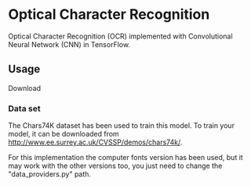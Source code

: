 # Optical Character Recognition

Optical Character Recognition (OCR) implemented with Convolutional Neural Network (CNN) in TensorFlow.

## Usage

Download

### Data set

The Chars74K dataset has been used to train this model. To train your model, it can be downloaded from http://www.ee.surrey.ac.uk/CVSSP/demos/chars74k/.

For this implementation the computer fonts version has been used, but it may work with the other versions too, you just need to change the "data_providers.py" path.